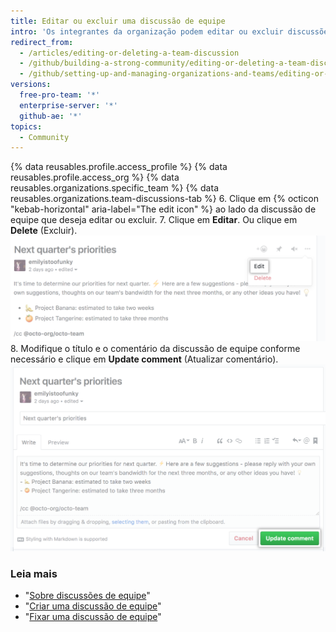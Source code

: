 ```yaml
---
title: Editar ou excluir uma discussão de equipe
intro: 'Os integrantes da organização podem editar ou excluir discussões na página de uma equipe. Caso seja integrante da organização, você poderá editar ou excluir a discussão.'
redirect_from:
  - /articles/editing-or-deleting-a-team-discussion
  - /github/building-a-strong-community/editing-or-deleting-a-team-discussion
  - /github/setting-up-and-managing-organizations-and-teams/editing-or-deleting-a-team-discussion
versions:
  free-pro-team: '*'
  enterprise-server: '*'
  github-ae: '*'
topics:
  - Community
---
```


{% data reusables.profile.access_profile %}
{% data reusables.profile.access_org %}
{% data reusables.organizations.specific_team %}
{% data reusables.organizations.team-discussions-tab %}
6. Clique em {% octicon "kebab-horizontal" aria-label="The edit icon" %} ao lado da discussão de equipe que deseja editar ou excluir.
7. Clique em **Editar**. Ou clique em **Delete** (Excluir). ![Botão Edit team discussion (Editar discussão de equipe)](/assets/images/help/projects/edit-team-discussions-button.png)
8. Modifique o título e o comentário da discussão de equipe conforme necessário e clique em **Update comment** (Atualizar comentário). ![Botão Update comment (Atualizar comentário)](/assets/images/help/projects/update-comment-button.png)

### Leia mais

  - "[Sobre discussões de equipe](/organizations/collaborating-with-your-team/about-team-discussions)"
  - "[Criar uma discussão de equipe](/organizations/collaborating-with-your-team/creating-a-team-discussion)"
  - "[Fixar uma discussão de equipe](/organizations/collaborating-with-your-team/pinning-a-team-discussion)"

